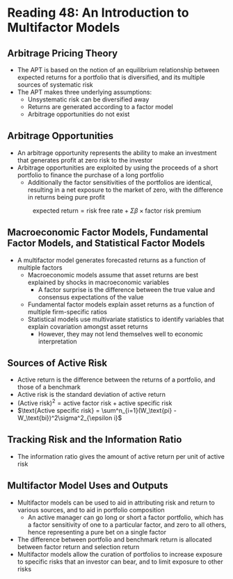 # Reading 48: An Introduction to Multifactor Models

## Arbitrage Pricing Theory

- The APT is based on the notion of an equilibrium relationship between expected returns for a portfolio that is diversified, and its multiple sources of systematic risk
- The APT makes three underlying assumptions:
  - Unsystematic risk can be diversified away
  - Returns are generated according to a factor model
  - Arbitrage opportunities do not exist

## Arbitrage Opportunities

- An arbitrage opportunity represents the ability to make an investment that generates profit at zero risk to the investor
- Arbitrage opportunities are exploited by using the proceeds of a short portfolio to finance the purchase of a long portfolio
  - Additionally the factor sensitivities of the portfolios are identical, resulting in a net exposure to the market of zero, with the difference in returns being pure profit

$$
\text{expected return} = \text{risk free rate} + \Sigma\beta \times \text{factor risk premium}
$$

## Macroeconomic Factor Models, Fundamental Factor Models, and Statistical Factor Models

- A multifactor model generates forecasted returns as a function of multiple factors
  - Macroeconomic models assume that asset returns are best explained by shocks in macroeconomic variables
    - A factor surprise is the difference between the true value and consensus expectations of the value
  - Fundamental factor models explain asset returns as a function of multiple firm-specific ratios
  - Statistical models use multivariate statistics to identify variables that explain covariation amongst asset returns
    - However, they may not lend themselves well to economic interpretation

## Sources of Active Risk

- Active return is the difference between the returns of a portfolio, and those of a benchmark
- Active risk is the standard deviation of active return
- $\text{(Active risk)}^2 = \text{active factor risk} + \text{active specific risk}$
- $\text{Active specific risk} = \sum^n_{i=1}(W_\text{pi} - W_\text{bi})^2\sigma^2_{\epsilon i}$

## Tracking Risk and the Information Ratio

- The information ratio gives the amount of active return per unit of active risk

## Multifactor Model Uses and Outputs

- Multifactor models can be used to aid in attributing risk and return to various sources, and to aid in portfolio composition
  - An active manager can go long or short a factor portfolio, which has a factor sensitivity of one to a particular factor, and zero to all others, hence representing a pure bet on a single factor
- The difference between portfolio and benchmark return is allocated between factor return and selection return
- Multifactor models allow the curation of portfolios to increase exposure to specific risks that an investor can bear, and to limit exposure to other risks